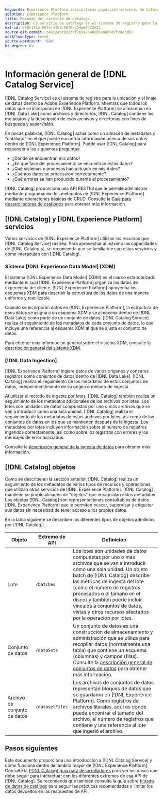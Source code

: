 ```yaml
---
keywords: Experience Platform;inicio;temas populares;servicio de catálogo;catálogo;servicio de catálogo;ubicación de datos;ubicación de datos;administración de datos;administración de datos;linaje;linaje;catálogo;habilitar conjunto de datos
solution: Experience Platform
title: Resumen del servicio de catálogo
description: El servicio de catálogo es el sistema de registro para la ubicación y el linaje de datos dentro de Adobe Experience Platform. Mientras que todos los datos que se incorporan a Experience Platform se almacenan en el lago de datos como archivos y directorios, el catálogo contiene los metadatos y la descripción de esos archivos y directorios para fines de búsqueda y monitorización.
exl-id: ef0c173b-607b-41b8-8676-c54ae9472e23
source-git-commit: b48c24ac032cbf785a26a86b50a669d7fcae5d97
workflow-type: tm+mt
source-wordcount: '694'
ht-degree: 8%

---
```


# Información general de [!DNL Catalog Service]

[!DNL Catalog Service] es el sistema de registro para la ubicación y el linaje de datos dentro de Adobe Experience Platform. Mientras que todos los datos que se incorporan en [!DNL Experience Platform] se almacenan en [!DNL Data Lake] como archivos y directorios, [!DNL Catalog] contiene los metadatos y la descripción de esos archivos y directorios con fines de búsqueda y supervisión.

En pocas palabras, [!DNL Catalog] actúa como un almacén de metadatos o &quot;catálogo&quot; en el que puede encontrar información acerca de sus datos dentro de [!DNL Experience Platform]. Puede usar [!DNL Catalog] para responder a las siguientes preguntas:

* ¿Dónde se encuentran mis datos?
* ¿En qué fase del procesamiento se encuentran estos datos?
* ¿Qué sistemas o procesos han actuado en mis datos?
* ¿Cuántos datos se procesaron correctamente?
* ¿Qué errores se han producido durante el procesamiento?

[!DNL Catalog] proporciona una API RESTful que le permite administrar mediante programación los metadatos de [!DNL Experience Platform] mediante operaciones básicas de CRUD. Consulte la [Guía para desarrolladores de catálogos](api/getting-started.md) para obtener más información.

## [!DNL Catalog] y [!DNL Experience Platform] servicios

Varios servicios de [!DNL Experience Platform] utilizan los recursos que [!DNL Catalog Service] rastrea. Para aprovechar al máximo las capacidades de [!DNL Catalog's], se recomienda que se familiarice con estos servicios y cómo interactúan con [!DNL Catalog].

### Sistema [!DNL Experience Data Model] (XDM)

El sistema [!DNL Experience Data Model] (XDM) es el marco estandarizado mediante el cual [!DNL Experience Platform] organiza los datos de experiencia del cliente. [!DNL Experience Platform] aprovecha los esquemas XDM para describir la estructura de los datos de una manera uniforme y reutilizable.

Cuando se incorporan datos en [!DNL Experience Platform], la estructura de esos datos se asigna a un esquema XDM y se almacena dentro de [!DNL Data Lake] como parte de un conjunto de datos. [!DNL Catalog Service] realiza el seguimiento de los metadatos de cada conjunto de datos, lo que incluye una referencia al esquema XDM al que se ajusta el conjunto de datos.

Para obtener más información general sobre el sistema XDM, consulte la [descripción general del sistema XDM](../xdm/home.md).

### [!DNL Data Ingestion]

[!DNL Experience Platform] ingiere datos de varios orígenes y conserva registros como conjuntos de datos dentro de [!DNL Data Lake]. [!DNL Catalog] realiza el seguimiento de los metadatos de estos conjuntos de datos, independientemente de su origen o método de ingesta.

Al utilizar el método de ingesta por lotes, [!DNL Catalog] también realiza un seguimiento de los metadatos adicionales de los archivos por lotes. Los lotes son unidades de datos compuestas por uno o más archivos que se van a introducir como una sola unidad. [!DNL Catalog] realiza el seguimiento de los metadatos de estos archivos por lotes, así como de los conjuntos de datos en los que se mantienen después de la ingesta. Los metadatos por lotes incluyen información sobre el número de registros ingeridos correctamente, así como sobre los registros con errores y los mensajes de error asociados.

Consulte la [descripción general de la ingesta de datos](../ingestion/home.md) para obtener más información.

## [!DNL Catalog] objetos

Como se describe en la sección anterior, [!DNL Catalog] realiza un seguimiento de los metadatos de varios tipos de recursos y operaciones que utilizan otros servicios de [!DNL Experience Platform]. [!DNL Catalog] mantiene su propio almacén de &quot;objetos&quot; que encapsulan estos metadatos. Los objetos [!DNL Catalog] son representaciones consultables de datos [!DNL Experience Platform] que le permiten buscar, supervisar y etiquetar sus datos sin necesidad de tener acceso a los propios datos.

En la tabla siguiente se describen los diferentes tipos de objetos admitidos por [!DNL Catalog]:

| Objeto | Extremo de API | Definición |
|---|---|---|
| Lote | `/batches` | Los lotes son unidades de datos compuestas por uno o más archivos que se van a introducir como una sola unidad. Un objeto batch de [!DNL Catalog] describe las métricas de ingesta del lote (como el número de registros procesados o el tamaño en el disco) y también puede incluir vínculos a conjuntos de datos, vistas y otros recursos afectados por la operación por lotes. |
| Conjunto de datos | `/dataSets` | Un conjunto de datos es una construcción de almacenamiento y administración que se utiliza para recopilar datos (normalmente una tabla) que contiene un esquema (columnas) y campos (filas). Consulte la [descripción general de conjuntos de datos](./datasets/overview.md) para obtener más información. |
| Archivo de conjunto de datos | `/datasetFiles` | Los archivos de conjuntos de datos representan bloques de datos que se guardaron en [!DNL Experience Platform]. Como registros de archivos literales, aquí es donde puede encontrar el tamaño del archivo, el número de registros que contiene y una referencia al lote que ingerió el archivo. |

## Pasos siguientes

Este documento proporciona una introducción a [!DNL Catalog Service] y cómo funciona dentro del ámbito mayor de [!DNL Experience Platform]. Consulte la [[!DNL Catalog] guía para desarrolladores](api/getting-started.md) para ver los pasos que debe seguir para interactuar con los diferentes extremos de esa API de [!DNL Catalog]. Se recomienda que también consulte la guía sobre [filtrado de datos de catálogo](api/filter-data.md) para seguir las prácticas recomendadas y limitar los datos devueltos en las respuestas de API.
